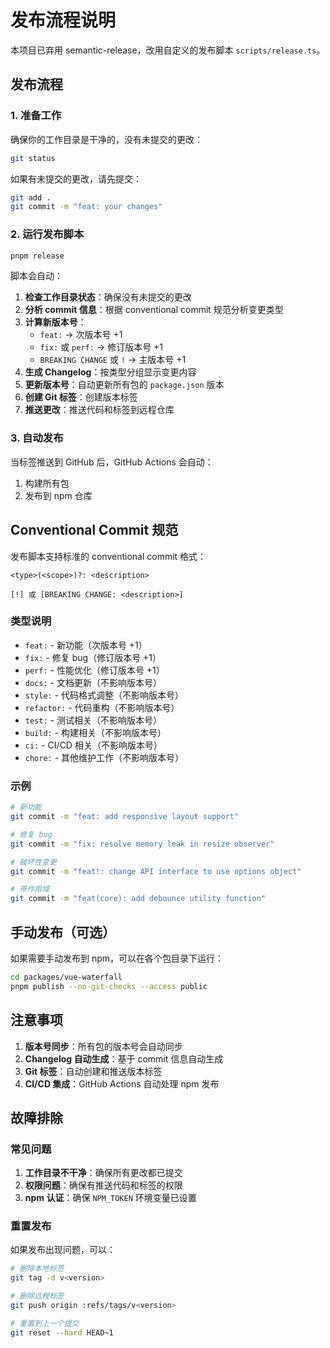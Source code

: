 # 发布流程说明

本项目已弃用 semantic-release，改用自定义的发布脚本 `scripts/release.ts`。

## 发布流程

### 1. 准备工作

确保你的工作目录是干净的，没有未提交的更改：

```bash
git status
```

如果有未提交的更改，请先提交：

```bash
git add .
git commit -m "feat: your changes"
```

### 2. 运行发布脚本

```bash
pnpm release
```

脚本会自动：

1. **检查工作目录状态**：确保没有未提交的更改
2. **分析 commit 信息**：根据 conventional commit 规范分析变更类型
3. **计算新版本号**：
   - `feat:` → 次版本号 +1
   - `fix:` 或 `perf:` → 修订版本号 +1
   - `BREAKING CHANGE` 或 `!` → 主版本号 +1
4. **生成 Changelog**：按类型分组显示变更内容
5. **更新版本号**：自动更新所有包的 `package.json` 版本
6. **创建 Git 标签**：创建版本标签
7. **推送更改**：推送代码和标签到远程仓库

### 3. 自动发布

当标签推送到 GitHub 后，GitHub Actions 会自动：

1. 构建所有包
2. 发布到 npm 仓库

## Conventional Commit 规范

发布脚本支持标准的 conventional commit 格式：

```
<type>(<scope>)?: <description>

[!] 或 [BREAKING CHANGE: <description>]
```

### 类型说明

- `feat:` - 新功能（次版本号 +1）
- `fix:` - 修复 bug（修订版本号 +1）
- `perf:` - 性能优化（修订版本号 +1）
- `docs:` - 文档更新（不影响版本号）
- `style:` - 代码格式调整（不影响版本号）
- `refactor:` - 代码重构（不影响版本号）
- `test:` - 测试相关（不影响版本号）
- `build:` - 构建相关（不影响版本号）
- `ci:` - CI/CD 相关（不影响版本号）
- `chore:` - 其他维护工作（不影响版本号）

### 示例

```bash
# 新功能
git commit -m "feat: add responsive layout support"

# 修复 bug
git commit -m "fix: resolve memory leak in resize observer"

# 破坏性变更
git commit -m "feat!: change API interface to use options object"

# 带作用域
git commit -m "feat(core): add debounce utility function"
```

## 手动发布（可选）

如果需要手动发布到 npm，可以在各个包目录下运行：

```bash
cd packages/vue-waterfall
pnpm publish --no-git-checks --access public
```

## 注意事项

1. **版本号同步**：所有包的版本号会自动同步
2. **Changelog 自动生成**：基于 commit 信息自动生成
3. **Git 标签**：自动创建和推送版本标签
4. **CI/CD 集成**：GitHub Actions 自动处理 npm 发布

## 故障排除

### 常见问题

1. **工作目录不干净**：确保所有更改都已提交
2. **权限问题**：确保有推送代码和标签的权限
3. **npm 认证**：确保 `NPM_TOKEN` 环境变量已设置

### 重置发布

如果发布出现问题，可以：

```bash
# 删除本地标签
git tag -d v<version>

# 删除远程标签
git push origin :refs/tags/v<version>

# 重置到上一个提交
git reset --hard HEAD~1
```
